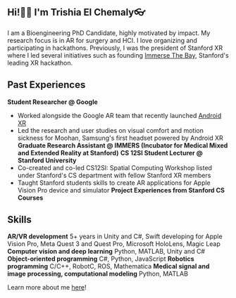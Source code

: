 ## Hi!👋🏻 I'm Trishia El Chemaly👓

I am a Bioengineering PhD Candidate, highly motivated by impact. My research focus is in AR for surgery and HCI. I love organizing and participating in hackathons. Previously, I was the president of Stanford XR where I led several initiatives such as founding [Immerse The Bay](https://immersethebay.stanfordxr.org/), Stanford's leading XR hackathon. 

## Past Experiences
**Student Researcher @ Google**
- Worked alongside the Google AR team that recently launched [Android XR](https://blog.google/products/android/android-xr/)
- Led the research and user studies on visual comfort and motion sickness for Moohan, Samsung's first headset powered by Android XR
**Graduate Research Assistant @ IMMERS (Incubator for Medical Mixed and Extended Reality at Stanford)**
**CS 12SI Student Lecturer @ Stanford University**
- Co-created and co-led CS12SI: Spatial Computing Workshop listed under Stanford's CS department with fellow Stanford XR members
- Taught Stanford students skills to create AR applications for Apple Vision Pro device and simulator
**Project Experiences from Stanford CS Courses**

## Skills
**AR/VR development** 
5+ years in Unity and C#, Swift developing for Apple Vision Pro, Meta Quest 3 and Quest Pro, Microsoft HoloLens, Magic Leap
**Computer vision and deep learning**
Python, MATLAB, Unity and C#
**Object-oriented programming**
C#, Python, JavaScript
**Robotics programming**
C/C++, RobotC, ROS, Mathematica
**Medical signal and image processing, computational modeling**
Python, MATLAB

Learn more about me [here](https://tchemaly.github.io/)!
